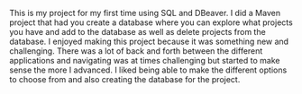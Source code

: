 This is my project for my first time using SQL and DBeaver. I did a Maven project that had you create a database where you can explore what projects you have and add to the database as well as delete projects from the database. 
I enjoyed making this project because it was something new and challenging. There was a lot of back and forth between the different applications and navigating was at times challenging but started to make sense the more I advanced. 
I liked being able to make the different options to choose from and also creating the database for the project. 
